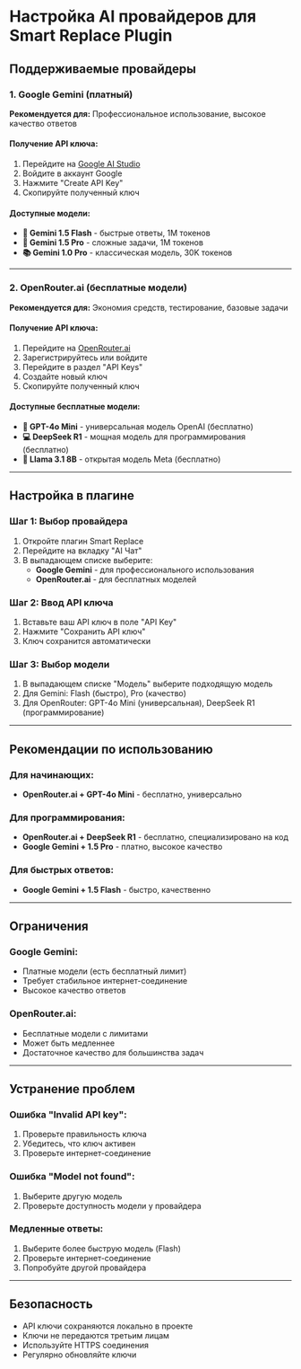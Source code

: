 # Настройка AI провайдеров для Smart Replace Plugin

## Поддерживаемые провайдеры

### 1. Google Gemini (платный)
**Рекомендуется для:** Профессиональное использование, высокое качество ответов

#### Получение API ключа:
1. Перейдите на [Google AI Studio](https://makersuite.google.com/app/apikey)
2. Войдите в аккаунт Google
3. Нажмите "Create API Key"
4. Скопируйте полученный ключ

#### Доступные модели:
- **🚀 Gemini 1.5 Flash** - быстрые ответы, 1M токенов
- **🧠 Gemini 1.5 Pro** - сложные задачи, 1M токенов  
- **📚 Gemini 1.0 Pro** - классическая модель, 30K токенов

---

### 2. OpenRouter.ai (бесплатные модели)
**Рекомендуется для:** Экономия средств, тестирование, базовые задачи

#### Получение API ключа:
1. Перейдите на [OpenRouter.ai](https://openrouter.ai/)
2. Зарегистрируйтесь или войдите
3. Перейдите в раздел "API Keys"
4. Создайте новый ключ
5. Скопируйте полученный ключ

#### Доступные бесплатные модели:
- **🤖 GPT-4o Mini** - универсальная модель OpenAI (бесплатно)
- **💻 DeepSeek R1** - мощная модель для программирования (бесплатно)
- **🦙 Llama 3.1 8B** - открытая модель Meta (бесплатно)

---

## Настройка в плагине

### Шаг 1: Выбор провайдера
1. Откройте плагин Smart Replace
2. Перейдите на вкладку "AI Чат"
3. В выпадающем списке выберите:
   - **Google Gemini** - для профессионального использования
   - **OpenRouter.ai** - для бесплатных моделей

### Шаг 2: Ввод API ключа
1. Вставьте ваш API ключ в поле "API Key"
2. Нажмите "Сохранить API ключ"
3. Ключ сохранится автоматически

### Шаг 3: Выбор модели
1. В выпадающем списке "Модель" выберите подходящую модель
2. Для Gemini: Flash (быстро), Pro (качество)
3. Для OpenRouter: GPT-4o Mini (универсальная), DeepSeek R1 (программирование)

---

## Рекомендации по использованию

### Для начинающих:
- **OpenRouter.ai + GPT-4o Mini** - бесплатно, универсально

### Для программирования:
- **OpenRouter.ai + DeepSeek R1** - бесплатно, специализировано на код
- **Google Gemini + 1.5 Pro** - платно, высокое качество

### Для быстрых ответов:
- **Google Gemini + 1.5 Flash** - быстро, качественно

---

## Ограничения

### Google Gemini:
- Платные модели (есть бесплатный лимит)
- Требует стабильное интернет-соединение
- Высокое качество ответов

### OpenRouter.ai:
- Бесплатные модели с лимитами
- Может быть медленнее
- Достаточное качество для большинства задач

---

## Устранение проблем

### Ошибка "Invalid API key":
1. Проверьте правильность ключа
2. Убедитесь, что ключ активен
3. Проверьте интернет-соединение

### Ошибка "Model not found":
1. Выберите другую модель
2. Проверьте доступность модели у провайдера

### Медленные ответы:
1. Выберите более быструю модель (Flash)
2. Проверьте интернет-соединение
3. Попробуйте другой провайдера

---

## Безопасность

- API ключи сохраняются локально в проекте
- Ключи не передаются третьим лицам
- Используйте HTTPS соединения
- Регулярно обновляйте ключи 